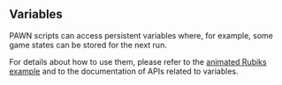 ## Variables

PAWN scripts can access persistent variables where, for example, some game states can be stored for the next run.

For details about how to use them, please refer to the [animated Rubiks example](examples/animated-rubiks.md) and to the documentation of APIs related to variables.



